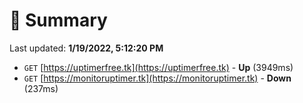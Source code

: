 # 📖 Summary
Last updated: **1/19/2022, 5:12:20 PM**

- `GET` [https://uptimerfree.tk](https://uptimerfree.tk) - **Up** (3949ms)
- `GET` [https://monitoruptimer.tk](https://monitoruptimer.tk) - **Down** (237ms)
